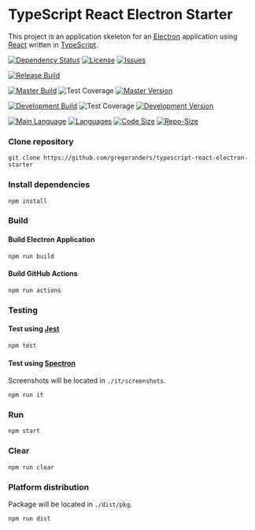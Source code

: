 # TypeScript React Electron Starter

This project is an application skeleton for an [Electron](https://electronjs.org) application
using [React](https://reactjs.org) written in [TypeScript](http://www.typescriptlang.org/).

[![Dependency Status][daviddm-image]][daviddm-url]
[![License][license-image]][license-url]
[![Issues][issues-image]][issues-url]

[![Release Build][release-build-image]][release-url]

[![Master Build][master-build-image]][master-url] ![Test Coverage][master-coveralls-image] [![Master Version][master-version-image]][master-version-url]

[![Development Build][development-build-image]][development-url] ![Test Coverage][development-coveralls-image] [![Development Version][development-version-image]][development-version-url]

[![Main Language](https://img.shields.io/github/languages/top/gregoranders/typescript-react-electron-starter)][code-metric-url] [![Languages](https://img.shields.io/github/languages/count/gregoranders/typescript-react-electron-starter)][code-metric-url] [![Code Size](https://img.shields.io/github/languages/code-size/gregoranders/typescript-react-electron-starter)][code-metric-url] [![Repo-Size](https://img.shields.io/github/repo-size/gregoranders/typescript-react-electron-starter)][code-metric-url]


### Clone repository
```
git clone https://github.com/gregoranders/typescript-react-electron-starter
```

### Install dependencies
```
npm install
```

### Build

#### Build Electron Application
```
npm run build
```

#### Build GitHub Actions
```
npm run actions
```

### Testing

#### Test using [Jest](https://jestjs.io/)
```
npm test
```

#### Test using [Spectron](https://electronjs.org/spectron)
Screenshots will be located in `./it/screenshots`.
```
npm run it
```

### Run
```
npm start
```

### Clear
```
npm run clear
```

### Platform distribution

Package will be located in `./dist/pkg`.
```
npm run dist
```

[release-url]: https://github.com/gregoranders/typescript-react-electron-starter/releases
[master-url]: https://github.com/gregoranders/typescript-react-electron-starter/tree/master
[development-url]: https://github.com/gregoranders/typescript-react-electron-starter/tree/development
[repository-url]: https://github.com/gregoranders/typescript-react-electron-starter
[code-metric-url]: https://github.com/gregoranders/typescript-react-electron-starter/search?l=TypeScript

[travis-url]: https://travis-ci.org/gregoranders/typescript-react-electron-starter
[travis-image]: https://travis-ci.org/gregoranders/typescript-react-electron-starter.svg?branch=master

[daviddm-url]: https://david-dm.org/gregoranders/typescript-react-electron-starter
[daviddm-image]: https://david-dm.org/gregoranders/typescript-react-electron-starter.svg?branch=master

[license-url]: https://github.com/gregoranders/typescript-react-electron-starter/blob/master/LICENSE
[license-image]: https://img.shields.io/github/license/gregoranders/typescript-react-electron-starter.svg

[master-version-url]: https://github.com/gregoranders/typescript-react-electron-starter/blob/master/package.json
[master-version-image]: https://img.shields.io/github/package-json/v/gregoranders/typescript-react-electron-starter/master

[development-version-url]: https://github.com/gregoranders/typescript-react-electron-starter/blob/development/package.json
[development-version-image]: https://img.shields.io/github/package-json/v/gregoranders/typescript-react-electron-starter/development

[issues-url]: https://github.com/gregoranders/typescript-react-electron-starter/issues
[issues-image]: https://img.shields.io/github/issues-raw/gregoranders/typescript-react-electron-starter.svg

[release-build-image]: https://github.com/gregoranders/typescript-react-electron-starter/workflows/Release%20CI/badge.svg
[master-build-image]: https://github.com/gregoranders/typescript-react-electron-starter/workflows/Master%20CI/badge.svg
[development-build-image]: https://github.com/gregoranders/typescript-react-electron-starter/workflows/Development%20CI/badge.svg

[master-coveralls-image]: https://img.shields.io/coveralls/github/gregoranders/typescript-react-electron-starter/master
[development-coveralls-image]: https://img.shields.io/coveralls/github/gregoranders/typescript-react-electron-starter/development
